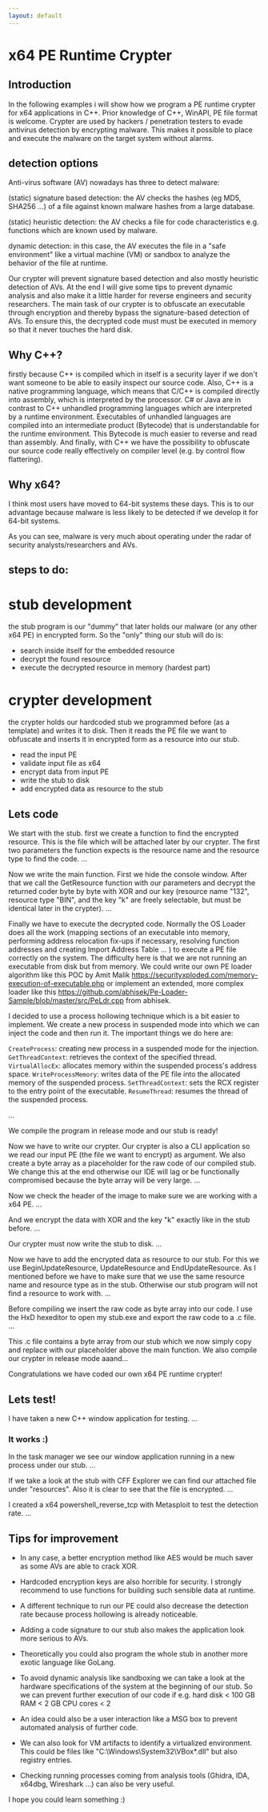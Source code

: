 ```yaml
---
layout: default
---
```


# x64 PE Runtime Crypter

## Introduction

In the following examples i will show how we program a PE runtime crypter for x64 applications in C++.
Prior knowledge of C++, WinAPI, PE file format is welcome.
Crypter are used by hackers / penetration testers to evade antivirus detection by encrypting malware. This makes it possible to place and execute the malware on the target system without alarms.

## detection options

Anti-virus software (AV) nowadays has three to detect malware:

(static) signature based detection: the AV checks the hashes (eg MD5, SHA256 ...) of a file against known malware hashes from a large database.

(static) heuristic detection: the AV checks a file for code characteristics e.g. functions which are known used by malware.

dynamic detection: in this case, the AV executes the file in a "safe environment" like a virtual machine (VM) or sandbox to analyze the behavior of the file at runtime.

Our crypter will prevent signature based detection and also mostly heuristic detection of AVs.
At the end I will give some tips to prevent dynamic analysis and also make it a little harder for reverse engineers and security researchers.
The main task of our crypter is to obfuscate an executable through encryption and thereby bypass the signature-based detection of AVs. To ensure this, the decrypted code must must be executed in memory so that it never touches the hard disk.

## Why C++?
firstly because C++ is compiled which in itself is a security layer if we don't want someone to be able to easily inspect our source code. Also, C++ is a native programming language, which means that C/C++ is compiled directly into assembly, which is interpreted by the processor. C# or Java are in contrast to C++ unhandled programming languages which are interpreted by a runtime environment. Executables of unhandled languages are compiled into an intermediate product (Bytecode) that is understandable for the runtime environment.
This Bytecode is much easier to reverse and read than assembly.
And finally, with C++ we have the possibility to obfuscate our source code really effectively on compiler level (e.g. by control flow flattering).

## Why x64?
I think most users have moved to 64-bit systems these days.
This is to our advantage because malware is less likely to be detected if we develop it for 64-bit systems.

As you can see, malware is very much about operating under the radar of security analysts/researchers and AVs.

## steps to do:

# stub development
the stub program is our "dummy" that later holds our malware (or any other x64 PE) in encrypted form. So the "only" thing our stub will do is:
- search inside itself for the embedded resource
- decrypt the found resource
- execute the decrypted resource in memory (hardest part)


# crypter development
the crypter holds our hardcoded stub we programmed before (as a template) and writes it to disk. Then it reads the PE file we want to obfuscate and inserts it in encrypted form as a resource into our stub.
- read the input PE 
- validate input file as x64
- encrypt data from input PE
- write the stub to disk
- add encrypted data as resource to the stub


## Lets code

We start with the stub. first we create a function to find the encrypted resource. This is the file which will be attached later by our crypter. The first two parameters the function expects is the resource name and the resource type to find the code. 
...


Now we write the main function. First we hide the console window. After that we call
the GetResource function with our parameters and decrypt the returned coder byte by byte with XOR and our key (resource name "132", resource type "BIN", and the key "k" are freely selectable, but must be identical later in the crypter).
...


Finally we have to execute the decrypted code. Normally the OS Loader does all the work (mapping sections of an executable into memory, performing address relocation fix-ups if necessary, resolving function addresses and creating Import Address Table ... ) to execute a PE file correctly on the system. The difficulty here is that we are not running an executable from disk but from memory.
We could write our own PE loader algorithm like this POC by Amit Malik https://securityxploded.com/memory-execution-of-executable.php
or implement an extended, more complex loader like this https://github.com/abhisek/Pe-Loader-Sample/blob/master/src/PeLdr.cpp from abhisek.

I decided to use a process hollowing technique which is a bit easier to implement.
We create a new process in suspended mode into which we can inject the code and then run it.
The important things we do here are:

`CreateProcess`: creating new process in a suspended mode for the injection.
`GetThreadContext`: retrieves the context of the specified thread.
`VirtualAllocEx`: allocates memory within the suspended process's address space.
`WriteProcessMemory`: writes data of the PE file into the allocated memory of the suspended process.
`SetThreadContext`: sets the RCX register to the entry point of the executable.
`ResumeThread`: resumes the thread of the suspended process.

...

We compile the program in release mode and our stub is ready!


Now we have to write our crypter. Our crypter is also a CLI application so we read our input PE (the file we want to encrypt) as argument.
We also create a byte array as a placeholder for the raw code of our compiled stub.
We change this at the end otherwise our IDE will lag or be functionally compromised because the byte array will be very large.
...

Now we check the header of the image to make sure we are working with a x64 PE.
...

And we encrypt the data with XOR and the key "k" exactly like in the stub before.
...

Our crypter must now write the stub to disk.
...

Now we have to add the encrypted data as resource to our stub. For this we use BeginUpdateResource, UpdateResource and EndUpdateResource. As I mentioned before we have to make sure that we use the same resource name and resource type as in the stub. Otherwise our stub program will not find a resource to work with.
...

Before compiling we insert the raw code as byte array into our code.
I use the HxD hexeditor to open my stub.exe and export the raw code to a .c file.
...

This .c file contains a byte array from our stub which we now simply copy and replace with our placeholder above the main function.
We also compile our crypter in release mode aaand...

Congratulations we have coded our own x64 PE runtime crypter!

## Lets test!
I have taken a new C++ window application for testing.
...

### It works :)

In the task manager we see our window application running in a new process under our stub.
...

If we take a look at the stub with CFF Explorer we can find our attached file under "resources". Also it is clear to see that the file is encrypted.
...

I created a x64 powershell_reverse_tcp with Metasploit to test the detection rate.
...

## Tips for improvement
- In any case, a better encryption method like AES would be much saver as some AVs are able to crack XOR. 
- Hardcoded encryption keys are also horrible for security. I strongly recommend to use functions for building such sensible data at runtime.
- A different technique to run our PE could also decrease the detection rate because process hollowing is already noticeable.
- Adding a code signature to our stub also makes the application look more serious to AVs.
- Theoretically you could also program the whole stub in another more exotic language like GoLang.


- To avoid dynamic analysis like sandboxing we can take a look at the hardware specifications of the system at the beginning of our stub. So we can prevent further execution of our code if e.g.
hard disk < 100 GB
RAM < 2 GB
CPU cores < 2

- An idea could also be a user interaction like a MSG box to prevent automated analysis of further code.

- We can also look for VM artifacts to identify a virtualized environment.
This could be files like "C:\Windows\System32\VBox*.dll" but also registry entries.

- Checking running processes coming from analysis tools (Ghidra, IDA, x64dbg, Wireshark ...) can also be very useful.

I hope you could learn something :)
